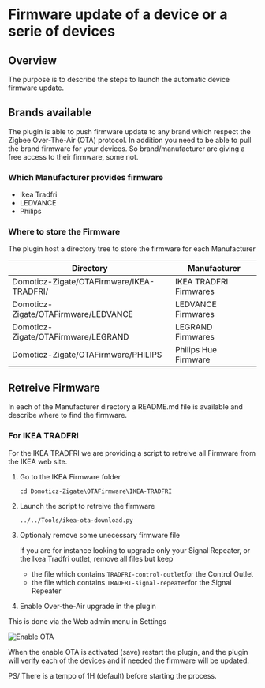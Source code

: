# Firmware update of a device or a serie of devices

## Overview

The purpose is to describe the steps to launch the automatic device firmware update.


## Brands available

The plugin is able to push firmware update to any brand which respect the Zigbee Over-The-Air (OTA) protocol. 
In addition you need to be able to pull the brand firmware for your devices.
So brand/manufacturer are giving a free access to their firmware, some not.

### Which Manufacturer provides firmware

* Ikea Tradfri
* LEDVANCE
* Philips

### Where to store the Firmware

The plugin host a directory tree to store the firmware for each Manufacturer

| Directory | Manufacturer |
| --------- | ------------ |
| Domoticz-Zigate/OTAFirmware/IKEA-TRADFRI/ | IKEA TRADFRI Firmwares |
| Domoticz-Zigate/OTAFirmware/LEDVANCE | LEDVANCE Firmwares |
| Domoticz-Zigate/OTAFirmware/LEGRAND | LEGRAND Firmwares |
| Domoticz-Zigate/OTAFirmware/PHILIPS | Philips Hue Firmware |


## Retreive Firmware

In each of the Manufacturer directory a README.md file is available and describe where to find the firmware.

### For IKEA TRADFRI

For the IKEA TRADFRI we are providing a script to retreive all Firmware from the IKEA web site.

1. Go to the IKEA Firmware folder

   ```cd Domoticz-Zigate\OTAFirmware\IKEA-TRADFRI ```
   
1. Launch the script to retreive the firmware

   ```../../Tools/ikea-ota-download.py```
   
1. Optionaly remove some unecessary firmware file

   If you are for instance looking to upgrade only your Signal Repeater, or the Ikea Tradfri outlet, remove all files but keep
   
   * the file which contains `TRADFRI-control-outlet`for the Control Outlet
   * the file which contains `TRADFRI-signal-repeater`for the Signal Repeater
 
 1. Enable Over-the-Air upgrade in the plugin
 
   This is done via the Web admin menu in Settings
   
   ![Enable OTA](https://github.com/pipiche38/Domoticz-Zigate-Wiki/blob/master/Images/OTA.png)
   
 
 When the enable OTA is activated (save) restart the plugin, and the plugin will verify each of the devices and if needed the firmware will be updated.
 
 PS/ There is a tempo of 1H (default) before starting the process.
 
 
